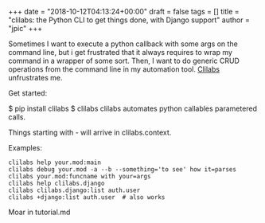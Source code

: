 +++
date = "2018-10-12T04:13:24+00:00"
draft = false
tags = []
title = "clilabs: the Python CLI to get things done, with Django support"
author = "jpic"
+++

Sometimes I want to execute a python callback with some args on the command line, but i get frustrated that it always requires to wrap my command in a wrapper of some sort. Then, I want to do generic CRUD operations from the command line in my automation tool. [Clilabs](https://yourlabs.io/oss/clilabs) unfrustrates me.

Get started:


$ pip install clilabs
$ clilabs
clilabs automates python callables parametered calls.

Things starting with - will arrive in clilabs.context.

Examples:

    clilabs help your.mod:main
    clilabs debug your.mod -a --b --something='to see' how it=parses
    clilabs your.mod:funcname with your=args
    clilabs help clilabs.django
    clilabs clilabs.django:list auth.user
    clilabs +django:list auth.user  # also works


Moar in tutorial.md
